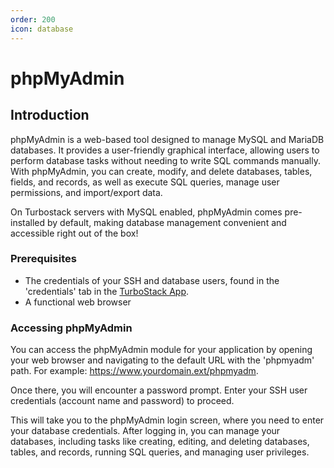 ```yaml
---
order: 200
icon: database
---
```


# phpMyAdmin

## Introduction

phpMyAdmin is a web-based tool designed to manage MySQL and MariaDB databases. It provides a user-friendly graphical interface, allowing users to perform database tasks without needing to write SQL commands manually. With phpMyAdmin, you can create, modify, and delete databases, tables, fields, and records, as well as execute SQL queries, manage user permissions, and import/export data. 

On Turbostack servers with MySQL enabled, phpMyAdmin comes pre-installed by default, making database management convenient and accessible right out of the box!

### Prerequisites

* The credentials of your SSH and database users, found in the 'credentials' tab in the [TurboStack App](https://my.turbostack.app "TurboStack App").
* A functional web browser

### Accessing phpMyAdmin

You can access the phpMyAdmin module for your application by opening your web browser and navigating to the default URL with the 'phpmyadm' path. For example: https://www.yourdomain.ext/phpmyadm.

Once there, you will encounter a password prompt. Enter your SSH user credentials (account name and password) to proceed.

This will take you to the phpMyAdmin login screen, where you need to enter your database credentials. After logging in, you can manage your databases, including tasks like creating, editing, and deleting databases, tables, and records, running SQL queries, and managing user privileges.